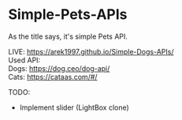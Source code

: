 # Simple-Pets-APIs
As the title says, it's simple Pets API.

LIVE: https://arek1997.github.io/Simple-Dogs-APIs/ \
Used API: \
Dogs: https://dog.ceo/dog-api/ \
Cats: https://cataas.com/#/ 


TODO:

- Implement slider (LightBox clone)
